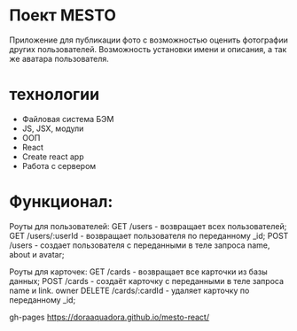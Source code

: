 # Поект MESTO 
Приложение для публикации фото с возможностью оценить фотографии других пользователей. Возможность установки имени и описания, а так же аватара пользователя.

# технологии
- Файловая система БЭМ
- JS, JSX, модули
- ООП
- React
- Create react app
- Работа с сервером

# Функционал:

Роуты для пользователей:
GET /users - возвращает всех пользователей;
GET /users/:userId - возвращает пользователя по переданному _id;
POST /users - создает пользователя с переданными в теле запроса name, about и avatar;

Роуты для карточек:
GET /cards - возвращает все карточки из базы данных;
POST /cards - создаёт карточку с переданными в теле запроса name и link. owner
DELETE /cards/:cardId - удаляет карточку по переданному _id;

gh-pages https://doraaquadora.github.io/mesto-react/
